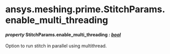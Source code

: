 # ansys.meshing.prime.StitchParams.enable_multi_threading



#### *property* StitchParams.enable_multi_threading *: [bool](https://docs.python.org/3.11/library/functions.html#bool)*

Option to run stitch in parallel using multithread.

<!-- !! processed by numpydoc !! -->
